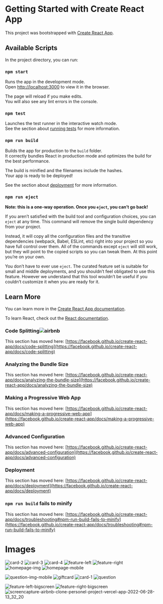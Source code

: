 # Getting Started with Create React App

This project was bootstrapped with [Create React App](https://github.com/facebook/create-react-app).

## Available Scripts

In the project directory, you can run:

### `npm start`

Runs the app in the development mode.\
Open [http://localhost:3000](http://localhost:3000) to view it in the browser.

The page will reload if you make edits.\
You will also see any lint errors in the console.

### `npm test`

Launches the test runner in the interactive watch mode.\
See the section about [running tests](https://facebook.github.io/create-react-app/docs/running-tests) for more information.

### `npm run build`

Builds the app for production to the `build` folder.\
It correctly bundles React in production mode and optimizes the build for the best performance.

The build is minified and the filenames include the hashes.\
Your app is ready to be deployed!

See the section about [deployment](https://facebook.github.io/create-react-app/docs/deployment) for more information.

### `npm run eject`

**Note: this is a one-way operation. Once you `eject`, you can’t go back!**

If you aren’t satisfied with the build tool and configuration choices, you can `eject` at any time. This command will remove the single build dependency from your project.

Instead, it will copy all the configuration files and the transitive dependencies (webpack, Babel, ESLint, etc) right into your project so you have full control over them. All of the commands except `eject` will still work, but they will point to the copied scripts so you can tweak them. At this point you’re on your own.

You don’t have to ever use `eject`. The curated feature set is suitable for small and middle deployments, and you shouldn’t feel obligated to use this feature. However we understand that this tool wouldn’t be useful if you couldn’t customize it when you are ready for it.

## Learn More

You can learn more in the [Create React App documentation](https://facebook.github.io/create-react-app/docs/getting-started).

To learn React, check out the [React documentation](https://reactjs.org/).

### Code Splitting![airbnb](https://user-images.githubusercontent.com/70451928/233808012-cfd4e80c-2eeb-4f6b-93e5-30010e9ec296.png)


This section has moved here: [https://facebook.github.io/create-react-app/docs/code-splitting](https://facebook.github.io/create-react-app/docs/code-splitting)

### Analyzing the Bundle Size

This section has moved here: [https://facebook.github.io/create-react-app/docs/analyzing-the-bundle-size](https://facebook.github.io/create-react-app/docs/analyzing-the-bundle-size)

### Making a Progressive Web App

This section has moved here: [https://facebook.github.io/create-react-app/docs/making-a-progressive-web-app](https://facebook.github.io/create-react-app/docs/making-a-progressive-web-app)

### Advanced Configuration

This section has moved here: [https://facebook.github.io/create-react-app/docs/advanced-configuration](https://facebook.github.io/create-react-app/docs/advanced-configuration)

### Deployment

This section has moved here: [https://facebook.github.io/create-react-app/docs/deployment](https://facebook.github.io/create-react-app/docs/deployment)

### `npm run build` fails to minify

This section has moved here: [https://facebook.github.io/create-react-app/docs/troubleshooting#npm-run-build-fails-to-minify](https://facebook.github.io/create-react-app/docs/troubleshooting#npm-run-build-fails-to-minify)

# Images 

![card-2](https://user-images.githubusercontent.com/70451928/159596344-c6a58234-0493-43b9-9bc9-d1a5f5cef6ed.jpg)
![card-3](https://user-images.githubusercontent.com/70451928/159596346-c102ba66-05d0-48b6-8ed0-5be25b3066ed.jpg)
![card-4](https://user-images.githubusercontent.com/70451928/159596347-e83475dc-1725-4c4d-976e-1ca796a79441.jpg)
![feature-left](https://user-images.githubusercontent.com/70451928/159596348-293eb4c4-a903-4e4c-beb1-e2d418e0cabe.jpg)
![feature-right](https://user-images.githubusercontent.com/70451928/159596350-75c5269f-a223-4eec-96cb-0abb4c0a53b7.jpg)
![homepage-img](https://user-images.githubusercontent.com/70451928/159596351-1d891f16-b6a0-4d69-92b2-e9e621c2df43.jpg)
![homepage-mobile](https://user-images.githubusercontent.com/70451928/159596352-062f9662-df7c-4f63-acaa-6ccd7137e863.jpg)

![question-img-mobile](https://user-images.githubusercontent.com/70451928/159596354-87eab33a-bf30-45d6-bcf6-a8bba72ce555.jpg)
![giftcard](https://user-images.githubusercontent.com/70451928/159596356-068963f1-0e07-48f4-ba08-9c8f711f4a1f.jpg)
![card-1](https://user-images.githubusercontent.com/70451928/159596357-966f935c-b9ea-45dd-8d3f-0afc13ebf3a9.jpg)
![question](https://user-images.githubusercontent.com/70451928/159597544-cfc5509e-9867-4222-8055-1d367e48b7bb.jpg)

![feature-left-bigscreen](https://user-images.githubusercontent.com/70451928/159598119-fbec2229-7944-4ccf-9655-de0b7b450504.PNG)
![feature-right-bigscreen](https://user-images.githubusercontent.com/70451928/159598127-e6062ce0-bf96-4a62-9a4e-befa87e0dbfd.PNG)
![screencapture-airbnb-clone-personel-project-vercel-app-2022-06-28-13_32_20](https://user-images.githubusercontent.com/70451928/176248148-bb9838d8-5023-4303-8df5-139805e6813f.png)


